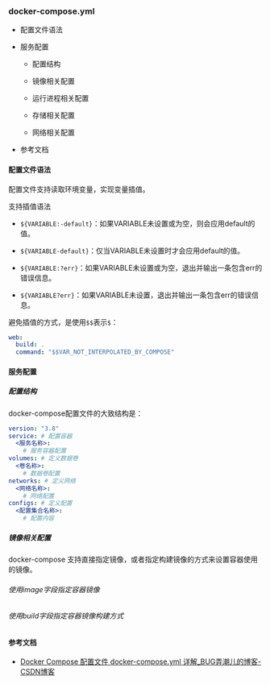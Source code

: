 ### docker-compose.yml

- 配置文件语法

- 服务配置
  
  - 配置结构
  
  - 镜像相关配置
  
  - 运行进程相关配置
  
  - 存储相关配置
  
  - 网络相关配置

- 参考文档

#### 配置文件语法

配置文件支持读取环境变量，实现变量插值。<br>

支持插值语法

- `${VARIABLE:-default}`：如果VARIABLE未设置或为空，则会应用default的值。

- `${VARIABLE-default}`：仅当VARIABLE未设置时才会应用default的值。

- `${VARIABLE:?err}`：如果VARIABLE未设置或为空，退出并输出一条包含err的错误信息。

- `${VARIABLE?err}`：如果VARIABLE未设置，退出并输出一条包含err的错误信息。

避免插值的方式，是使用`$$`表示`$`：

```yml
web:
  build: .
  command: "$$VAR_NOT_INTERPOLATED_BY_COMPOSE"
```

#### 服务配置

##### 配置结构

docker-compose配置文件的大致结构是：

```yml
version: "3.8"
service: # 配置容器
  <服务名称>:
    # 服务容器配置
volumes: # 定义数据卷
  <卷名称>:
    # 数据卷配置
networks: # 定义网络
  <网络名称>:
    # 网络配置
configs: # 定义配置
  <配置集合名称>:
    # 配置内容
```

##### 镜像相关配置

docker-compose 支持直接指定镜像，或者指定构建镜像的方式来设置容器使用的镜像。

###### 使用image字段指定容器镜像

###### 使用build字段指定容器镜像构建方式

#### 参考文档

- [Docker Compose 配置文件 docker-compose.yml 详解_BUG弄潮儿的博客-CSDN博客](https://blog.csdn.net/huangjinjin520/article/details/124054043)
